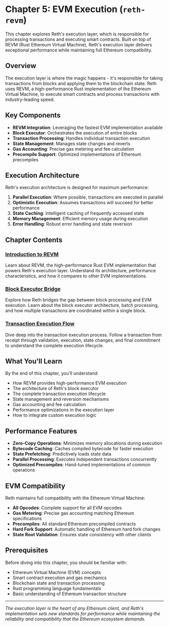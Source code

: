 # Chapter 5: EVM Execution (`reth-revm`)

This chapter explores Reth's execution layer, which is responsible for processing transactions and executing smart contracts. Built on top of REVM (Rust Ethereum Virtual Machine), Reth's execution layer delivers exceptional performance while maintaining full Ethereum compatibility.

## Overview

The execution layer is where the magic happens - it's responsible for taking transactions from blocks and applying them to the blockchain state. Reth uses REVM, a high-performance Rust implementation of the Ethereum Virtual Machine, to execute smart contracts and process transactions with industry-leading speed.

## Key Components

- **REVM Integration**: Leveraging the fastest EVM implementation available
- **Block Executor**: Orchestrates the execution of entire blocks
- **Transaction Processing**: Handles individual transaction execution
- **State Management**: Manages state changes and reverts
- **Gas Accounting**: Precise gas metering and fee calculation
- **Precompile Support**: Optimized implementations of Ethereum precompiles

## Execution Architecture

Reth's execution architecture is designed for maximum performance:

1. **Parallel Execution**: Where possible, transactions are executed in parallel
2. **Optimistic Execution**: Assumes transactions will succeed for better performance
3. **State Caching**: Intelligent caching of frequently accessed state
4. **Memory Management**: Efficient memory usage during execution
5. **Error Handling**: Robust error handling and state reversion

## Chapter Contents

### [Introduction to REVM](01-introduction-to-revm.md)
Learn about REVM, the high-performance Rust EVM implementation that powers Reth's execution layer. Understand its architecture, performance characteristics, and how it compares to other EVM implementations.

### [Block Executor Bridge](02-block-executor-bridge.md)
Explore how Reth bridges the gap between block processing and EVM execution. Learn about the block executor architecture, batch processing, and how multiple transactions are coordinated within a single block.

### [Transaction Execution Flow](03-transaction-execution-flow.md)
Dive deep into the transaction execution process. Follow a transaction from receipt through validation, execution, state changes, and final commitment to understand the complete execution lifecycle.

## What You'll Learn

By the end of this chapter, you'll understand:

- How REVM provides high-performance EVM execution
- The architecture of Reth's block executor
- The complete transaction execution lifecycle
- State management and reversion mechanisms
- Gas accounting and fee calculation
- Performance optimizations in the execution layer
- How to integrate custom execution logic

## Performance Features

- **Zero-Copy Operations**: Minimizes memory allocations during execution
- **Bytecode Caching**: Caches compiled bytecode for faster execution
- **State Prefetching**: Predictively loads state data
- **Parallel Processing**: Executes independent transactions concurrently
- **Optimized Precompiles**: Hand-tuned implementations of common operations

## EVM Compatibility

Reth maintains full compatibility with the Ethereum Virtual Machine:

- **All Opcodes**: Complete support for all EVM opcodes
- **Gas Metering**: Precise gas accounting matching Ethereum specifications
- **Precompiles**: All standard Ethereum precompiled contracts
- **Hard Fork Support**: Automatic handling of Ethereum hard fork changes
- **State Root Validation**: Ensures state consistency with other clients

## Prerequisites

Before diving into this chapter, you should be familiar with:

- Ethereum Virtual Machine (EVM) concepts
- Smart contract execution and gas mechanics
- Blockchain state and transaction processing
- Rust programming language fundamentals
- Basic understanding of Ethereum transaction structure

---

*The execution layer is the heart of any Ethereum client, and Reth's implementation sets new standards for performance while maintaining the reliability and compatibility that the Ethereum ecosystem demands.*